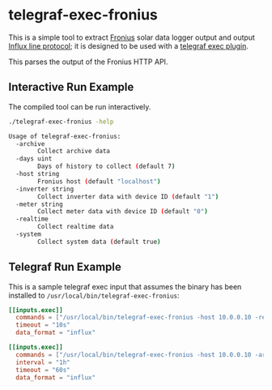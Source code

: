 # telegraf-exec-fronius

This is a simple tool to extract [Fronius](https://www.fronius.com/en) solar data logger output and output
[Influx line protocol](https://docs.influxdata.com/influxdb/cloud/reference/syntax/line-protocol/);
it is designed to be used with a
[telegraf exec plugin](https://github.com/influxdata/telegraf/tree/master/plugins/inputs/exec).

This parses the output of the Fronius HTTP API.

## Interactive Run Example

The compiled tool can be run interactively.

```bash
./telegraf-exec-fronius -help

Usage of telegraf-exec-fronius:
  -archive
    	Collect archive data
  -days uint
    	Days of history to collect (default 7)
  -host string
    	Fronius host (default "localhost")
  -inverter string
    	Collect inverter data with device ID (default "1")
  -meter string
    	Collect meter data with device ID (default "0")
  -realtime
    	Collect realtime data
  -system
    	Collect system data (default true)
```

## Telegraf Run Example

This is a sample telegraf exec input that assumes the binary has been installed
to `/usr/local/bin/telegraf-exec-fronius`:

```toml
[[inputs.exec]]
  commands = ["/usr/local/bin/telegraf-exec-fronius -host 10.0.0.10 -realtime"]
  timeout = "10s"
  data_format = "influx"

[[inputs.exec]]
  commands = ["/usr/local/bin/telegraf-exec-fronius -host 10.0.0.10 -archive -days 3"]
  interval = "1h"
  timeout = "60s"
  data_format = "influx"
```
